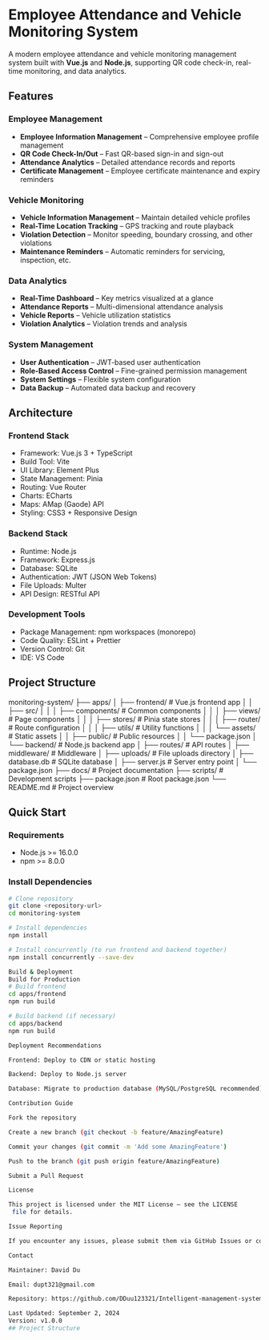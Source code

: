 # Employee Attendance and Vehicle Monitoring System

A modern employee attendance and vehicle monitoring management system built with **Vue.js** and **Node.js**, supporting QR code check-in, real-time monitoring, and data analytics.

## Features

### Employee Management
- **Employee Information Management** – Comprehensive employee profile management  
- **QR Code Check-In/Out** – Fast QR-based sign-in and sign-out  
- **Attendance Analytics** – Detailed attendance records and reports  
- **Certificate Management** – Employee certificate maintenance and expiry reminders  

### Vehicle Monitoring
- **Vehicle Information Management** – Maintain detailed vehicle profiles  
- **Real-Time Location Tracking** – GPS tracking and route playback  
- **Violation Detection** – Monitor speeding, boundary crossing, and other violations  
- **Maintenance Reminders** – Automatic reminders for servicing, inspection, etc.  

### Data Analytics
- **Real-Time Dashboard** – Key metrics visualized at a glance  
- **Attendance Reports** – Multi-dimensional attendance analysis  
- **Vehicle Reports** – Vehicle utilization statistics  
- **Violation Analytics** – Violation trends and analysis  

### System Management
- **User Authentication** – JWT-based user authentication  
- **Role-Based Access Control** – Fine-grained permission management  
- **System Settings** – Flexible system configuration  
- **Data Backup** – Automated data backup and recovery  

## Architecture

### Frontend Stack
- Framework: Vue.js 3 + TypeScript  
- Build Tool: Vite  
- UI Library: Element Plus  
- State Management: Pinia  
- Routing: Vue Router  
- Charts: ECharts  
- Maps: AMap (Gaode) API  
- Styling: CSS3 + Responsive Design  

### Backend Stack
- Runtime: Node.js  
- Framework: Express.js  
- Database: SQLite  
- Authentication: JWT (JSON Web Tokens)  
- File Uploads: Multer  
- API Design: RESTful API  

### Development Tools
- Package Management: npm workspaces (monorepo)  
- Code Quality: ESLint + Prettier  
- Version Control: Git  
- IDE: VS Code  

## Project Structure
monitoring-system/
├── apps/
│   ├── frontend/                 # Vue.js frontend app
│   │   ├── src/
│   │   │   ├── components/       # Common components
│   │   │   ├── views/            # Page components
│   │   │   ├── stores/           # Pinia state stores
│   │   │   ├── router/           # Route configuration
│   │   │   ├── utils/            # Utility functions
│   │   │   └── assets/           # Static assets
│   │   ├── public/               # Public resources
│   │   └── package.json
│   └── backend/                  # Node.js backend app
│       ├── routes/               # API routes
│       ├── middleware/           # Middleware
│       ├── uploads/              # File uploads directory
│       ├── database.db           # SQLite database
│       ├── server.js             # Server entry point
│       └── package.json
├── docs/                         # Project documentation
├── scripts/                      # Development scripts
├── package.json                  # Root package.json
└── README.md                     # Project overview


## Quick Start

### Requirements
- Node.js >= 16.0.0  
- npm >= 8.0.0  

### Install Dependencies

```bash
# Clone repository
git clone <repository-url>
cd monitoring-system

# Install dependencies
npm install

# Install concurrently (to run frontend and backend together)
npm install concurrently --save-dev

Build & Deployment
Build for Production
# Build frontend
cd apps/frontend
npm run build

# Build backend (if necessary)
cd apps/backend
npm run build

Deployment Recommendations

Frontend: Deploy to CDN or static hosting

Backend: Deploy to Node.js server

Database: Migrate to production database (MySQL/PostgreSQL recommended)

Contribution Guide

Fork the repository

Create a new branch (git checkout -b feature/AmazingFeature)

Commit your changes (git commit -m 'Add some AmazingFeature')

Push to the branch (git push origin feature/AmazingFeature)

Submit a Pull Request

License

This project is licensed under the MIT License – see the LICENSE
 file for details.

Issue Reporting

If you encounter any issues, please submit them via GitHub Issues or contact the development team.

Contact

Maintainer: David Du

Email: dupt321@gmail.com

Repository: https://github.com/DDuu123321/Intelligent-management-system

Last Updated: September 2, 2024
Version: v1.0.0
## Project Structure


